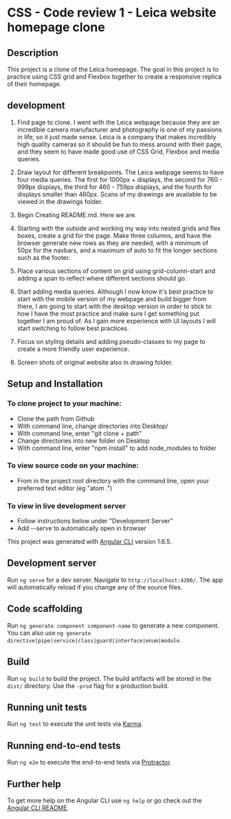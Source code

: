 # CSS - Code review 1 - Leica website homepage clone

## Description

This project is a clone of the Leica homepage.  The goal in this project is to practice using CSS grid and Flexbox together to create a responsive replica of their homepage.

## development

1. Find page to clone.  I went with the Leica webpage because they are an incredible camera manufacturer and photography is one of my passions in life, so it just made sense.  Leica is a company that makes incredibly high quality cameras so it should be fun to mess around with their page, and they seem to have made good use of CSS Grid, Flexbox and media queries.

2.  Draw layout for different breakpoints.  The Leica webpage seems to have four media queries.  The first for 1000px + displays, the second for 760 - 999px displays, the third for 460 - 759px displays, and the fourth for displays smaller than 460px.  Scans of my drawings are available to be viewed in the drawings folder.

3. Begin Creating README.md.  Here we are.   

4.  Starting with the outside and working my way into nested grids and flex boxes, create a grid for the page.  Make three columns, and have the browser generate new rows as they are needed, with a minimum of 50px for the navbars, and a maximum of auto to fit the longer sections such as the footer.

5.  Place various sections of content on grid using grid-column-start and adding a span to reflect where different sections should go.

6.  Start adding media queries.  Although I now know it's best practice to start with the mobile version of my webpage and build bigger from there, I am going to start with the desktop version in order to stick to how I have the most practice and make sure I get something put together I am proud of.  As I gain more experience with UI layouts I will start switching to follow best practices.

7.  Focus on styling details and adding pseudo-classes to my page to create a more friendly user experience.  

8. Screen shots of original website also in drawing folder.

## Setup and Installation

### To clone project to your machine:

* Clone the path from Github
* With command line, change directories into Desktop/
* With command line, enter "git clone + path"
* Change directories into new folder on Desktop
* With command line, enter "npm install" to add node_modules to folder

### To view source code on your machine:

* From in the project root directory with the command line, open your preferred text editor (eg "atom .")

### To view in live development server

* Follow instructions below under "Development Server"
* Add --serve to automatically open in browser  



This project was generated with [Angular CLI](https://github.com/angular/angular-cli) version 1.6.5.

## Development server

Run `ng serve` for a dev server. Navigate to `http://localhost:4200/`. The app will automatically reload if you change any of the source files.

## Code scaffolding

Run `ng generate component component-name` to generate a new component. You can also use `ng generate directive|pipe|service|class|guard|interface|enum|module`.

## Build

Run `ng build` to build the project. The build artifacts will be stored in the `dist/` directory. Use the `-prod` flag for a production build.

## Running unit tests

Run `ng test` to execute the unit tests via [Karma](https://karma-runner.github.io).

## Running end-to-end tests

Run `ng e2e` to execute the end-to-end tests via [Protractor](http://www.protractortest.org/).

## Further help

To get more help on the Angular CLI use `ng help` or go check out the [Angular CLI README](https://github.com/angular/angular-cli/blob/master/README.md).
